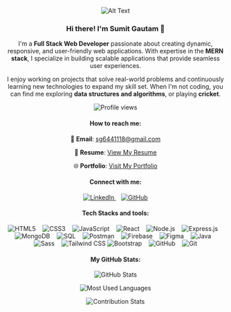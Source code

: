 <div align="center">

![Alt Text](https://user-images.githubusercontent.com/74038190/213910845-af37a709-8995-40d6-be59-724526e3c3d7.gif)

### Hi there! I'm **Sumit Gautam** 👋

I'm a **Full Stack Web Developer** passionate about creating dynamic, responsive, and user-friendly web applications. With expertise in the **MERN stack**, I specialize in building scalable applications that provide seamless user experiences. 

I enjoy working on projects that solve real-world problems and continuously learning new technologies to expand my skill set. When I'm not coding, you can find me exploring **data structures and algorithms**, or playing **cricket**. 

![Profile views](https://komarev.com/ghpvc/?username=sumit-sg21&color=blue)

#### How to reach me:
📧 **Email**: [sg6441118@gmail.com](mailto:sg6441118@gmail.com)  

📄 **Resume**: [View My Resume](https://drive.google.com/file/d/1ZlgOPWMq3i1UTmU5XyBPkGTbjOyEndGJ/view?usp=sharing) 

🌐 **Portfolio**: [Visit My Portfolio](https://portfolio-enr1.vercel.app/)

#### Connect with me:

<a href="https://www.linkedin.com/in/sumit-gautam-48a825178" target="_blank">
    <img src="https://img.shields.io/badge/LinkedIn-0077B5?style=for-the-badge&logo=linkedin&logoColor=white" alt="LinkedIn" />
</a> &nbsp;&nbsp;  <!-- Adds space between links -->

<a href="https://github.com/sumit-sg21" target="_blank">
    <img src="https://img.shields.io/badge/GitHub-181717?style=for-the-badge&logo=github&logoColor=white" alt="GitHub" />
</a>

#### Tech Stacks and tools:

<div>
    <img src="https://img.shields.io/badge/HTML5-E34F26?style=for-the-badge&logo=html5&logoColor=white" alt="HTML5" />
    &nbsp;&nbsp; <!-- Adds space between badges -->
    <img src="https://img.shields.io/badge/CSS3-1572B6?style=for-the-badge&logo=css3&logoColor=white" alt="CSS3" />
    &nbsp;&nbsp;
    <img src="https://img.shields.io/badge/JavaScript-F7DF1E?style=for-the-badge&logo=javascript&logoColor=black" alt="JavaScript" />
    &nbsp;&nbsp;
    <img src="https://img.shields.io/badge/React-61DAFB?style=for-the-badge&logo=react&logoColor=black" alt="React" />
    &nbsp;&nbsp;
    <img src="https://img.shields.io/badge/Node.js-339933?style=for-the-badge&logo=nodedotjs&logoColor=white" alt="Node.js" />
    &nbsp;&nbsp;
    <img src="https://img.shields.io/badge/Express.js-000000?style=for-the-badge&logo=express&logoColor=white" alt="Express.js" />
    &nbsp;&nbsp;
    <img src="https://img.shields.io/badge/MongoDB-47A248?style=for-the-badge&logo=mongodb&logoColor=white" alt="MongoDB" />
    &nbsp;&nbsp;
    <img src="https://img.shields.io/badge/SQL-003B57?style=for-the-badge&logo=mysql&logoColor=white" alt="SQL" />
    &nbsp;&nbsp;
    <img src="https://img.shields.io/badge/Postman-FF6C37?style=for-the-badge&logo=postman&logoColor=white" alt="Postman" />
    &nbsp;&nbsp;
    <img src="https://img.shields.io/badge/Firebase-FFCA28?style=for-the-badge&logo=firebase&logoColor=black" alt="Firebase" />
    &nbsp;&nbsp;
    <img src="https://img.shields.io/badge/Figma-F24E1E?style=for-the-badge&logo=figma&logoColor=white" alt="Figma" />
    &nbsp;&nbsp;
    <img src="https://img.shields.io/badge/Java-007396?style=for-the-badge&logo=java&logoColor=white" alt="Java" />
    &nbsp;&nbsp;
    <img src="https://img.shields.io/badge/Sass-CC6699?style=for-the-badge&logo=sass&logoColor=white" alt="Sass" />
    &nbsp;&nbsp;
    <img src="https://img.shields.io/badge/Tailwind_CSS-06B6D4?style=for-the-badge&logo=tailwind-css&logoColor=white" alt="Tailwind CSS" />
    <img src="https://img.shields.io/badge/Bootstrap-563D7C?style=for-the-badge&logo=bootstrap&logoColor=white" alt="Bootstrap" />
    &nbsp;&nbsp;
    <img src="https://img.shields.io/badge/GitHub-181717?style=for-the-badge&logo=github&logoColor=white" alt="GitHub" />
    &nbsp;&nbsp;
    <img src="https://img.shields.io/badge/Git-F05032?style=for-the-badge&logo=git&logoColor=white" alt="Git" />

</div>

#### My GitHub Stats:

![GitHub Stats](https://github-readme-stats.vercel.app/api?username=sumit-sg21&show_icons=true&theme=radical)

![Most Used Languages](https://github-readme-stats.vercel.app/api/top-langs/?username=sumit-sg21&layout=compact&theme=radical)

![Contribution Stats](https://github-readme-streak-stats.herokuapp.com/?user=sumit-sg21&theme=radical)
